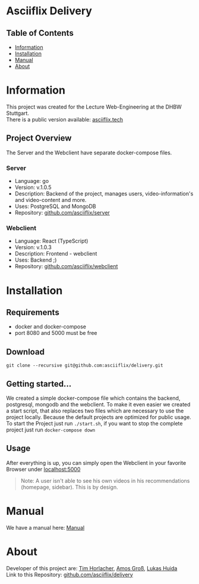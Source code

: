 # Asciiflix Delivery

## Table of Contents

- [Information](#information)
- [Installation](#installation)
- [Manual](#manual)
- [About](#about)

# Information

This project was created for the Lecture Web-Engineering at the DHBW Stuttgart. <br>
There is a public version available: [asciiflix.tech](https://asciiflix.tech) <br>

## Project Overview

The Server and the Webclient have separate docker-compose files.

### Server

- Language: go
- Version: v.1.0.5
- Description: Backend of the project, manages users, video-information's and video-content and more.
- Uses: PostgreSQL and MongoDB
- Repository: [github.com/asciiflix/server](https://github.com/asciiflix/server)

### Webclient

- Language: React (TypeScript)
- Version: v.1.0.3
- Description: Frontend - webclient
- Uses: Backend ;)
- Repository: [github.com/asciiflix/webclient](https://github.com/asciiflix/webclient)

# Installation

## Requirements

- docker and docker-compose
- port 8080 and 5000 must be free

## Download

```
git clone --recursive git@github.com:asciiflix/delivery.git
```

## Getting started...

We created a simple docker-compose file which contains the backend, postgresql, mongodb and the webclient. To make it even easier we created a start script, that also replaces two files which are necessary to use the project locally. Because the default projects are optimized for public usage. <br>
To start the Project just run `./start.sh`, if you want to stop the complete project just run `docker-compose down`

## Usage

After everything is up, you can simply open the Webclient in your favorite Browser under [localhost:5000](http://localhost:5000)
> Note: A user isn't able to see his own videos in his recommendations (homepage, sidebar). This is by design.

# Manual

We have a manual here: [Manual](manual.md)

# About

Developer of this project are: [Tim Horlacher](https://github.com/eintim), [Amos Groß](https://github.com/grossamos), [Lukas Huida](https://github.com/LukasLJL) <br>
Link to this Repository: [github.com/asciiflix/delivery](https://github.com/asciiflix/delivery)
